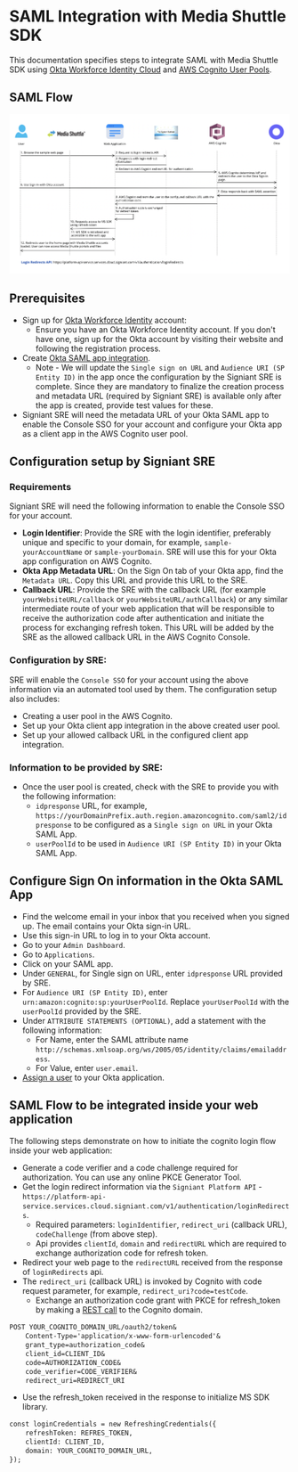 # SAML Integration with Media Shuttle SDK

This documentation specifies steps to integrate SAML with Media Shuttle SDK using [Okta Workforce Identity Cloud](https://www.okta.com) and [AWS Cognito User Pools](https://docs.aws.amazon.com/cognito/latest/developerguide/cognito-user-identity-pools.html).

## SAML Flow

![img.png](images/samlFlow.png)

## Prerequisites
- Sign up for [Okta Workforce Identity](https://www.okta.com/free-trial/workforce-identity/) account:
  - Ensure you have an Okta Workforce Identity account. If you don't have one, sign up for the Okta account by visiting their website and following the registration process.
- Create [Okta SAML app integration](https://help.okta.com/en-us/content/topics/apps/apps_app_integration_wizard_saml.htm).
  - Note - We will update the `Single sign on URL` and `Audience URI (SP Entity ID)` in the app once the configuration by the Signiant SRE is complete. Since they are mandatory to finalize the creation process and metadata URL (required by Signiant SRE) is available only after the app is created, provide test values for these. 
- Signiant SRE will need the metadata URL of your Okta SAML app to enable the Console SSO for your account and configure your Okta app as a client app in the AWS Cognito user pool.


## Configuration setup by Signiant SRE
  
### Requirements
Signiant SRE will need the following information to enable the Console SSO for your account.
- **Login Identifier**: Provide the SRE with the login identifier, preferably unique and specific to your domain, for example, `sample-yourAccountName` or `sample-yourDomain`. SRE will use this for your Okta app configuration on AWS Cognito.
- **Okta App Metadata URL**: On the Sign On tab of your Okta app, find the `Metadata URL`. Copy this URL and provide this URL to the SRE.
- **Callback URL**: Provide the SRE with the callback URL (for example `yourWebsiteURL/callback` or `yourWebsiteURL/authCallback`) or any similar intermediate route of your web application that will be responsible to receive the authorization code after authentication and initiate the process for exchanging refresh token. This URL will be added by the SRE as the allowed callback URL in the AWS Cognito Console.

### Configuration by SRE:
SRE will enable the `Console SSO` for your account using the above information via an automated tool used by them. The configuration setup also includes:
- Creating a user pool in the AWS Cognito.
- Set up your Okta client app integration in the above created user pool.
- Set up your allowed callback URL in the configured client app integration.

### Information to be provided by SRE:
- Once the user pool is created, check with the SRE to provide you with the following information:
  - `idpresponse` URL, for example, `https://yourDomainPrefix.auth.region.amazoncognito.com/saml2/idpresponse` to be configured as a `Single sign on URL` in your Okta SAML App.
  - `userPoolId` to be used in `Audience URI (SP Entity ID)` in your Okta SAML App.

## Configure Sign On information in the Okta SAML App
- Find the welcome email in your inbox that you received when you signed up. The email contains your Okta sign-in URL. 
- Use this sign-in URL to log in to your Okta account. 
- Go to your `Admin Dashboard`.
- Go to `Applications`.
- Click on your SAML app.
- Under `GENERAL`, for Single sign on URL, enter `idpresponse` URL provided by SRE.
- For `Audience URI (SP Entity ID)`, enter `urn:amazon:cognito:sp:yourUserPoolId`. Replace `yourUserPoolId` with the `userPoolId` provided by the SRE.
- Under `ATTRIBUTE STATEMENTS (OPTIONAL)`, add a statement with the following information:
  - For Name, enter the SAML attribute name `http://schemas.xmlsoap.org/ws/2005/05/identity/claims/emailaddress`.
  - For Value, enter `user.email`.
- [Assign a user](https://help.okta.com/en-us/content/topics/provisioning/lcm/lcm-assign-app-user.htm) to your Okta application.

## SAML Flow to be integrated inside your web application
The following steps demonstrate on how to initiate the cognito login flow inside your web application:
- Generate a code verifier and a code challenge required for authorization. You can use any online PKCE Generator Tool.
- Get the login redirect information via the `Signiant Platform API` - `https://platform-api-service.services.cloud.signiant.com/v1/authentication/loginRedirects`. 
  - Required parameters: `loginIdentifier`, `redirect_uri` (callback URL), `codeChallenge` (from above step).
  - Api provides `clientId`, `domain` and `redirectURL` which are required to exchange authorization code for refresh token.
- Redirect your web page to the `redirectURL` received from the response of `loginRedirects` api.
- The `redirect_uri` (callback URL) is invoked by Cognito with code request parameter, for example, `redirect_uri?code=testCode`.
  - Exchange an authorization code grant with PKCE for refresh_token by making a [REST call](https://docs.aws.amazon.com/cognito/latest/developerguide/token-endpoint.html) to the Cognito domain.
````
POST YOUR_COGNITO_DOMAIN_URL/oauth2/token&
    Content-Type='application/x-www-form-urlencoded'&    
    grant_type=authorization_code&
    client_id=CLIENT_ID&
    code=AUTHORIZATION_CODE&
    code_verifier=CODE_VERIFIER&
    redirect_uri=REDIRECT_URI

````
  - Use the refresh_token received in the response to initialize MS SDK library.
````
const loginCredentials = new RefreshingCredentials({
    refreshToken: REFRES_TOKEN,
    clientId: CLIENT_ID,
    domain: YOUR_COGNITO_DOMAIN_URL,
});
````
